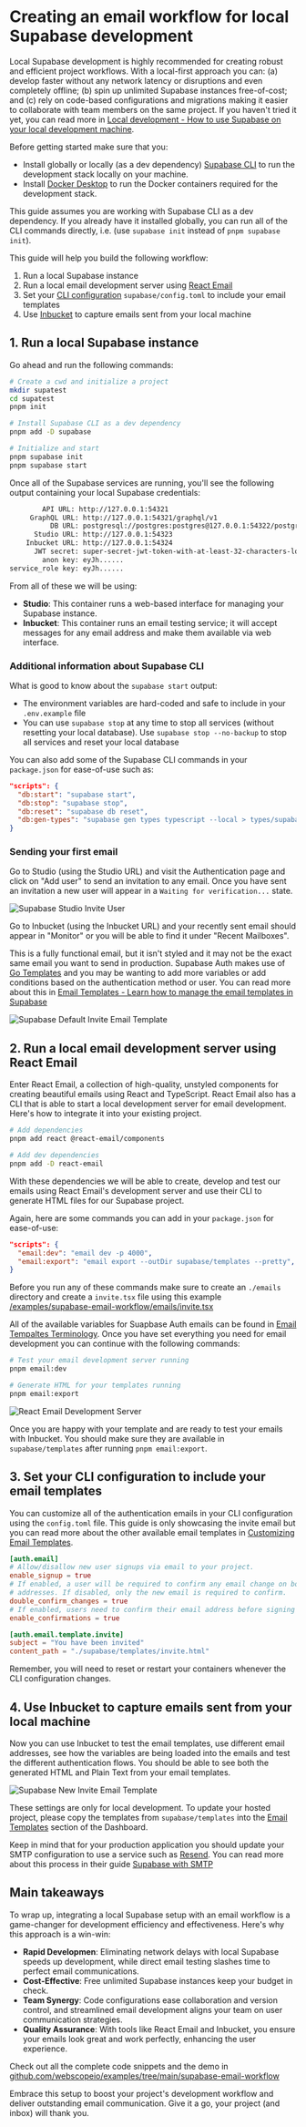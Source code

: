 # Creating an email workflow for local Supabase development

Local Supabase development is highly recommended for creating robust and efficient project workflows. With a local-first approach you can: (a) develop faster without any network latency or disruptions and even completely offline; (b) spin up unlimited Supabase instances free-of-cost; and (c) rely on code-based configurations and migrations making it easier to collaborate with team members on the same project. If you haven't tried it yet, you can read more in [Local development - How to use Supabase on your local development machine](https://supabase.com/docs/guides/cli/local-development).

Before getting started make sure that you:

- Install globally or locally (as a dev dependency) [Supabase CLI](https://supabase.com/docs/guides/cli/getting-started) to run the development stack locally on your machine.
- Install [Docker Desktop](https://docs.docker.com/desktop) to run the Docker containers required for the development stack.

This guide assumes you are working with Supabase CLI as a dev dependency. If you already have it installed globally, you can run all of the CLI commands directly, i.e. (use `supabase init` instead of `pnpm supabase init`).

This guide will help you build the following workflow:

1. Run a local Supabase instance
2. Run a local email development server using [React Email](https://react.email/docs/cli)
3. Set your [CLI configuration](https://supabase.com/docs/guides/cli/config) `supabase/config.toml` to include your email templates
4. Use [Inbucket](https://github.com/inbucket/inbucket) to capture emails sent from your local machine

## 1. Run a local Supabase instance

Go ahead and run the following commands:

```bash
# Create a cwd and initialize a project
mkdir supatest
cd supatest
pnpm init

# Install Supabase CLI as a dev dependency
pnpm add -D supabase

# Initialize and start
pnpm supabase init
pnpm supabase start
```

Once all of the Supabase services are running, you'll see the following output containing your local Supabase credentials:

```bash
        API URL: http://127.0.0.1:54321
     GraphQL URL: http://127.0.0.1:54321/graphql/v1
          DB URL: postgresql://postgres:postgres@127.0.0.1:54322/postgres
      Studio URL: http://127.0.0.1:54323
    Inbucket URL: http://127.0.0.1:54324
      JWT secret: super-secret-jwt-token-with-at-least-32-characters-long
        anon key: eyJh......
service_role key: eyJh......
```

From all of these we will be using:

- **Studio**: This container runs a web-based interface for managing your Supabase instance.
- **Inbucket**: This container runs an email testing service; it will accept messages for any email address and make them available via web interface.

### Additional information about Supabase CLI

What is good to know about the `supabase start` output:

- The environment variables are hard-coded and safe to include in your `.env.example` file
- You can use `supabase stop` at any time to stop all services (without resetting your local database). Use `supabase stop --no-backup` to stop all services and reset your local database

You can also add some of the Supabase CLI commands in your `package.json` for ease-of-use such as:

```json
"scripts": {
  "db:start": "supabase start",
  "db:stop": "supabase stop",
  "db:reset": "supabase db reset",
  "db:gen-types": "supabase gen types typescript --local > types/supabase.ts"
}
```

### Sending your first email

Go to Studio (using the Studio URL) and visit the Authentication page and click on "Add user" to send an invitation to any email. Once you have sent an invitation a new user will appear in a `Waiting for verification...` state.

![Supabase Studio Invite User](assets/01-supabase-studio-invite-user.png "Supabase Studio Invite User")

Go to Inbucket (using the Inbucket URL) and your recently sent email should appear in "Monitor" or you will be able to find it under "Recent Mailboxes".

This is a fully functional email, but it isn't styled and it may not be the exact same email you want to send in production. Supabase Auth makes use of [Go Templates](https://pkg.go.dev/text/template) and you may be wanting to add more variables or add conditions based on the authentication method or user. You can read more about this in [Email Templates - Learn how to manage the email templates in Supabase](https://supabase.com/docs/guides/auth/auth-email-templates)

![Supabase Default Invite Email Template](assets/02-supabase-default-invite-email-template.png "Supabase Default Invite Email Template")

## 2. Run a local email development server using React Email

Enter React Email, a collection of high-quality, unstyled components for creating beautiful emails using React and TypeScript. React Email also has a CLI that is able to start a local development server for email development. Here's how to integrate it into your existing project.

```bash
# Add dependencies
pnpm add react @react-email/components

# Add dev dependencies
pnpm add -D react-email
```

With these dependencies we will be able to create, develop and test our emails using React Email's development server and use their CLI to generate HTML files for our Supabase project.

Again, here are some commands you can add in your `package.json` for ease-of-use:

```json
"scripts": {
  "email:dev": "email dev -p 4000",
  "email:export": "email export --outDir supabase/templates --pretty",
}
```

Before you run any of these commands make sure to create an `./emails` directory and create a `invite.tsx` file using this example [/examples/supabase-email-workflow/emails/invite.tsx](https://github.com/webscopeio/examples/blob/main/supabase-email-workflow/emails/invite.tsx)

All of the available variables for Suapbase Auth emails can be found in [Email Tempaltes Terminology](https://supabase.com/docs/guides/auth/auth-email-templates). Once you have set everything you need for email development you can continue with the following commands:

```bash
# Test your email development server running
pnpm email:dev

# Generate HTML for your templates running
pnpm email:export
```

![React Email Development Server](assets/03-react-email-development-server.png "React Email Development Server")

Once you are happy with your template and are ready to test your emails with Inbucket. You should make sure they are available in `supabase/templates` after running `pnpm email:export`.

## 3. Set your CLI configuration to include your email templates

You can customize all of the authentication emails in your CLI configuration using the `config.toml` file. This guide is only showcasing the invite email but you can read more about the other available email templates in [Customizing Email Templates](https://supabase.com/docs/guides/cli/customizing-email-templates).

```toml
[auth.email]
# Allow/disallow new user signups via email to your project.
enable_signup = true
# If enabled, a user will be required to confirm any email change on both the old, and new email
# addresses. If disabled, only the new email is required to confirm.
double_confirm_changes = true
# If enabled, users need to confirm their email address before signing in.
enable_confirmations = true

[auth.email.template.invite]
subject = "You have been invited"
content_path = "./supabase/templates/invite.html"

```

Remember, you will need to reset or restart your containers whenever the CLI configuration changes.

## 4. Use Inbucket to capture emails sent from your local machine

Now you can use Inbucket to test the email templates, use different email addresses, see how the variables are being loaded into the emails and test the different authentication flows. You should be able to see both the generated HTML and Plain Text from your email templates.

![Supabase New Invite Email Template](assets/04-supabase-new-invite-email-template.png "Supabase New Invite Email Template")

These settings are only for local development. To update your hosted project, please copy the templates from `supabase/templates` into the [Email Templates](https://arc.net/l/quote/kjchbwqk) section of the Dashboard.

Keep in mind that for your production application you should update your SMTP configuration to use a service such as [Resend](https://resend.com). You can read more about this process in their guide [Supabase with SMTP](https://resend.com/docs/send-with-supabase-smtp)

## Main takeaways

To wrap up, integrating a local Supabase setup with an email workflow is a game-changer for development efficiency and effectiveness. Here's why this approach is a win-win:

- **Rapid Developmen**: Eliminating network delays with local Supabase speeds up development, while direct email testing slashes time to perfect email communications.
- **Cost-Effective**: Free unlimited Supabase instances keep your budget in check.
- **Team Synergy**: Code configurations ease collaboration and version control, and streamlined email development aligns your team on user communication strategies.
- **Quality Assurance**: With tools like React Email and Inbucket, you ensure your emails look great and work perfectly, enhancing the user experience.

Check out all the complete code snippets and the demo in [github.com/webscopeio/examples/tree/main/supabase-email-workflow](https://github.com/webscopeio/examples/tree/main/supabase-email-workflow)

Embrace this setup to boost your project's development workflow and deliver outstanding email communication. Give it a go, your project (and inbox) will thank you.

